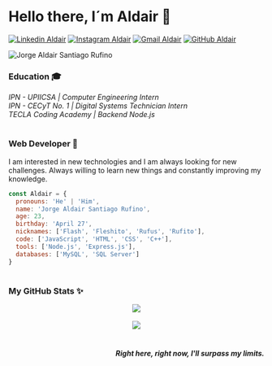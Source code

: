 # Hello there, I´m Aldair 👋

[![Linkedin Aldair](https://img.shields.io/badge/-Aldair-blue?style=flat-square&logo=Linkedin&logoColor=white&link=https://www.linkedin.com/in/aldair-santiago/)](https://www.linkedin.com/in/aldair-santiago/)
[![Instagram Aldair](https://img.shields.io/badge/-aldairsanti27-purple?style=flat-square&logo=instagram&logoColor=white&link=https://www.instagram.com/aldairsanti27/)](https://www.instagram.com/aldairsanti27/)
[![Gmail Aldair](https://img.shields.io/badge/-aldairsanti04@gmail.com-c14438?style=flat-square&logo=Gmail&logoColor=white&link=mailto:aldairsanti04@gmail.com)](mailto:aldairsanti04@gmail.com)
[![GitHub Aldair](https://img.shields.io/github/followers/AldairSanti04?label=follow&style=social)](https://github.com/AldairSanti04)

![Jorge Aldair Santiago Rufino](https://user-images.githubusercontent.com/43126607/126249958-621463d3-b929-41e0-a9dd-ebd630a2d846.png)

### Education 🎓
<em>IPN - UPIICSA | Computer Engineering Intern
<br>
IPN - CECyT No. 1 | Digital Systems Technician Intern
<br>
TECLA Coding Academy | Backend Node.js
</em>
#
 
### Web Developer 🚀
I am interested in new technologies and I am always looking for new challenges. Always willing to learn new things and constantly improving my knowledge.

```javascript
const Aldair = {
  pronouns: 'He' | 'Him',
  name: 'Jorge Aldair Santiago Rufino',
  age: 23,
  birthday: 'April 27',
  nicknames: ['Flash', 'Fleshito', 'Rufus', 'Rufito'],
  code: ['JavaScript', 'HTML', 'CSS', 'C++'],
  tools: ['Node.js', 'Express.js'],
  databases: ['MySQL', 'SQL Server']
}
```

#

### My GitHub Stats ✨
<p align="center">
 <img src="https://github-readme-stats.vercel.app/api?username=AldairSanti04&show_icons=true&theme=tokyonight&hide=issues,contribs">
 <br><br>
 <img src="https://github-readme-stats.vercel.app/api/top-langs/?username=AldairSanti04&show_icons=true&theme=tokyonight&hide=typescript&layout=compact">
</p>

#

<p align="right"><em><b>Right here, right now, I'll surpass my limits.</b></em></p>

<!--
**AldairSanti04/AldairSanti04** is a ✨ _special_ ✨ repository because its `README.md` (this file) appears on your GitHub profile.

Here are some ideas to get you started:
![Visitor Badge](https://visitor-badge.laobi.icu/badge?page_id=AldairSanti04.AldairSanti04)

- 🔭 I’m currently working on ...
- 🌱 I’m currently learning ...
- 👯 I’m looking to collaborate on ...
- 🤔 I’m looking for help with ...
- 💬 Ask me about ...
- 📫 How to reach me: ...
- 😄 Pronouns: ...
- ⚡ Fun fact: ...
-->
